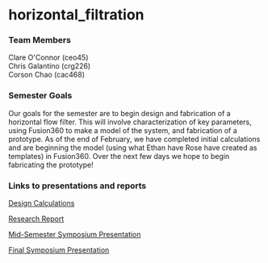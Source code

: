 # horizontal_filtration

### Team Members
Clare O'Connor (ceo45)  
Chris Galantino (crg226)  
Corson Chao (cac468)  

### Semester Goals
Our goals for the semester are to begin design and fabrication of a horizontal flow filter. This will involve characterization of key parameters, using Fusion360 to make a model of the system, and fabrication of a prototype. As of the end of February, we have completed initial calculations and are beginning the model (using what Ethan have Rose have created as templates) in Fusion360. Over the next few days we hope to begin fabricating the prototype!

### Links to presentations and reports
[Design Calculations](https://github.com/AguaClara/horizontal_filtration/blob/master/DimensionalAnalysis.md)

[Research Report](https://github.com/AguaClara/horizontal_filtration/blob/master/Horizontal%20Filtration%20Spring%202018.md)

[Mid-Semester Symposium Presentation](https://docs.google.com/presentation/d/1B9jeUxj_URgCusryeDDZGmVc9bsAd1W1RHVjx0p9nFQ/edit#slide=id.g34e219705f_0_67)

[Final Symposium Presentation](https://docs.google.com/presentation/d/1Qsn9ZRb5EKVNXGPBFjYfc4VulfgdpfBvkzE2R9nUej0/edit?ts=5afdf1f7#slide=id.g37cb3990d4_0_113)
